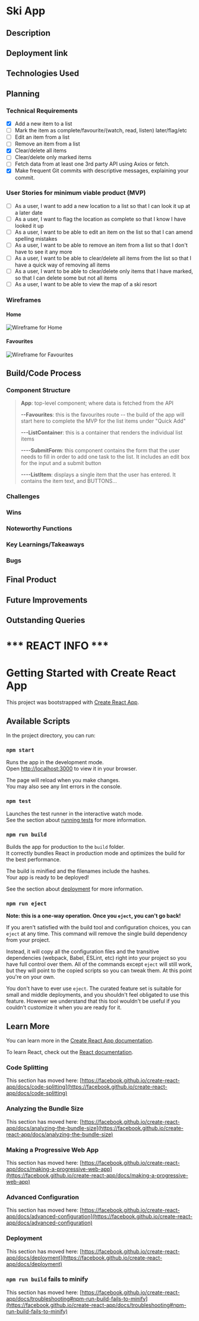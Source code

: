 # Ski App

## Description

## Deployment link

## Technologies Used

## Planning

### Technical Requirements

- [x] Add a new item to a list
- [ ] Mark the item as complete/favourite/(watch, read, listen) later/flag/etc
- [ ] Edit an item from a list
- [ ] Remove an item from a list
- [x] Clear/delete all items
- [ ] Clear/delete only marked items
- [ ] Fetch data from at least one 3rd party API using Axios or fetch.
- [x] Make frequent Git commits with descriptive messages, explaining your commit.

### User Stories for minimum viable product (MVP)

- [ ] As a user, I want to add a new location to a list so that I can look it up at a later date
- [ ] As a user, I want to flag the location as complete so that I know I have looked it up
- [ ] As a user, I want to be able to edit an item on the list so that I can amend spelling mistakes
- [ ] As a user, I want to be able to remove an item from a list so that I don't have to see it any more
- [ ] As a user, I want to be able to clear/delete all items from the list so that I have a quick way of removing all items
- [ ] As a user, I want to be able to clear/delete only items that I have marked, so that I can delete some but not all items
- [ ] As a user, I want to be able to view the map of a ski resort

### Wireframes

#### Home

![Wireframe for Home](/images/Home.png)

#### Favourites

![Wireframe for Favourites](/images/Favourites.png)

## Build/Code Process

### Component Structure

> __App__: top-level component; where data is fetched from the API
>
> __--Favourites__: this is the favourites route -- the build of the app will start here to complete the MVP for the list items under "Quick Add"
>
> __---ListContainer__: this is a container that renders the individual list items
>
> __----SubmitForm__: this component contains the form that the user needs to fill in order to add one task to the list. It includes an edit box for the input and a submit button
>
> __----ListItem__: displays a single item that the user has entered. It contains the item text, and BUTTONS...


### Challenges

### Wins

### Noteworthy Functions

### Key Learnings/Takeaways

### Bugs

## Final Product

## Future Improvements

## Outstanding Queries





# *** REACT INFO ***

# Getting Started with Create React App

This project was bootstrapped with [Create React App](https://github.com/facebook/create-react-app).

## Available Scripts

In the project directory, you can run:

### `npm start`

Runs the app in the development mode.\
Open [http://localhost:3000](http://localhost:3000) to view it in your browser.

The page will reload when you make changes.\
You may also see any lint errors in the console.

### `npm test`

Launches the test runner in the interactive watch mode.\
See the section about [running tests](https://facebook.github.io/create-react-app/docs/running-tests) for more information.

### `npm run build`

Builds the app for production to the `build` folder.\
It correctly bundles React in production mode and optimizes the build for the best performance.

The build is minified and the filenames include the hashes.\
Your app is ready to be deployed!

See the section about [deployment](https://facebook.github.io/create-react-app/docs/deployment) for more information.

### `npm run eject`

**Note: this is a one-way operation. Once you `eject`, you can't go back!**

If you aren't satisfied with the build tool and configuration choices, you can `eject` at any time. This command will remove the single build dependency from your project.

Instead, it will copy all the configuration files and the transitive dependencies (webpack, Babel, ESLint, etc) right into your project so you have full control over them. All of the commands except `eject` will still work, but they will point to the copied scripts so you can tweak them. At this point you're on your own.

You don't have to ever use `eject`. The curated feature set is suitable for small and middle deployments, and you shouldn't feel obligated to use this feature. However we understand that this tool wouldn't be useful if you couldn't customize it when you are ready for it.

## Learn More

You can learn more in the [Create React App documentation](https://facebook.github.io/create-react-app/docs/getting-started).

To learn React, check out the [React documentation](https://reactjs.org/).

### Code Splitting

This section has moved here: [https://facebook.github.io/create-react-app/docs/code-splitting](https://facebook.github.io/create-react-app/docs/code-splitting)

### Analyzing the Bundle Size

This section has moved here: [https://facebook.github.io/create-react-app/docs/analyzing-the-bundle-size](https://facebook.github.io/create-react-app/docs/analyzing-the-bundle-size)

### Making a Progressive Web App

This section has moved here: [https://facebook.github.io/create-react-app/docs/making-a-progressive-web-app](https://facebook.github.io/create-react-app/docs/making-a-progressive-web-app)

### Advanced Configuration

This section has moved here: [https://facebook.github.io/create-react-app/docs/advanced-configuration](https://facebook.github.io/create-react-app/docs/advanced-configuration)

### Deployment

This section has moved here: [https://facebook.github.io/create-react-app/docs/deployment](https://facebook.github.io/create-react-app/docs/deployment)

### `npm run build` fails to minify

This section has moved here: [https://facebook.github.io/create-react-app/docs/troubleshooting#npm-run-build-fails-to-minify](https://facebook.github.io/create-react-app/docs/troubleshooting#npm-run-build-fails-to-minify)

